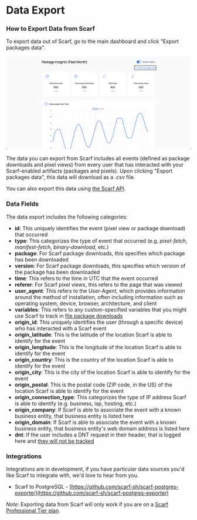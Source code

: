 # Data Export

### How to Export Data from Scarf

To export data out of Scarf, go to the main dashboard and click "Export packages data".

![Export packages data](assets/pics/data-export/export-packages-data.png)

The data you can export from Scarf includes all events (defined as package downloads and pixel views) from every user that has interacted with your Scarf-enabled artifacts (packages and pixels). Upon clicking "Export packages data", this data will download as a .csv file.

You can also export this data using [the Scarf API](/api-v2).

### Data Fields

The data export includes the following categories:

- **id**: This uniquely identifies the event (pixel view or package download) that occurred
- **type**: This categorizes the type of event that occurred (e.g. *pixel-fetch*, *manifest-fetch*, *binary-download*, etc.)
- **package**: For Scarf package downloads, this specifies which package has been downloaded
- **version**: For Scarf package downloads, this specifies which version of the package has been downloaded
- **time**: This refers to the time in UTC that the event occurred
- **referer**: For Scarf pixel views, this refers to the page that was viewed
- **user_agent**: This refers to the User-Agent, which provides information around the method of installation, often including information such as operating system, device, browser, architecture, and client
- **variables**: This refers to any custom-specified variables that you might use Scarf to track in [file package downloads](/packages/#files)
- **origin_id**: This uniquely identifies the user (through a specific device) who has interacted with a Scarf event
- **origin_latitude**: This is the latitude of the location Scarf is able to identify for the event
- **origin_longitude**: This is the longitude of the location Scarf is able to identify for the event
- **origin_country**: This is the country of the location Scarf is able to identify for the event
- **origin_city**: This is the city of the location Scarf is able to identify for the event
- **origin_postal**: This is the postal code (ZIP code, in the US) of the location Scarf is able to identify for the event
- **origin_connection_type**: This categorizes the type of IP address Scarf is able to identify (e.g. business, isp, hosting, etc.)
- **origin_company**: If Scarf is able to associate the event with a known business entity, that business entity is listed here
- **origin_domain**: If Scarf is able to associate the event with a known business entity, that business entity's web domain address is listed here
- **dnt**: If the user includes a DNT request in their header, that is logged here and [they will not be tracked](/gateway/#do-not-track)

### Integrations

Integrations are in development, if you have particular data sources you'd like Scarf to integrate with, we'd love to hear from you.

- Scarf to PostgreSQL - [https://github.com/scarf-sh/scarf-postgres-exporter](https://github.com/scarf-sh/scarf-postgres-exporter)

*Note*: Exporting data from Scarf will only work if you are on a [Scarf Professional Tier plan](https://about.scarf.sh/#pricing-section).
